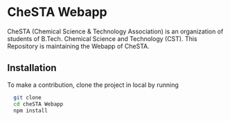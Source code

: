 
# CheSTA Webapp

CheSTA (Chemical Science & Technology Association) is an organization of students of B.Tech. Chemical Science and Technology (CST). This Repository is maintaining the Webapp of CheSTA.

## Installation 

To make a contribution, clone the project in local by running 

```bash
  git clone 
  cd cheSTA Webapp
  npm install
```
    